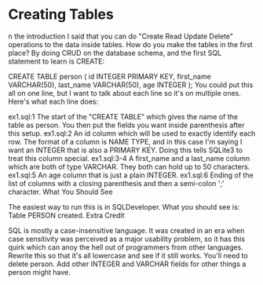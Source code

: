 # Creating Tables
n the introduction I said that you can do "Create Read Update Delete" operations to the data inside tables. How do you make the tables in the first place? By doing CRUD on the database schema, and the first SQL statement to learn is CREATE:

CREATE TABLE person (
    id INTEGER PRIMARY KEY,
    first_name VARCHAR(50),
    last_name VARCHAR(50),
    age INTEGER
);
You could put this all on one line, but I want to talk about each line so it's on multiple ones. Here's what each line does:

ex1.sql:1
The start of the "CREATE TABLE" which gives the name of the table as person. You then put the fields you want inside parenthesis after this setup.
ex1.sql:2
An id column which will be used to exactly identify each row. The format of a column is NAME TYPE, and in this case I'm saying I want an INTEGER that is also a PRIMARY KEY. Doing this tells SQLite3 to treat this column special.
ex1.sql:3-4
A first_name and a last_name column which are both of type VARCHAR. They both can hold up to 50 characters.
ex1.sql:5
An age column that is just a plain INTEGER.
ex1.sql:6
Ending of the list of columns with a closing parenthesis and then a semi-colon ';' character.
What You Should See

The easiest way to run this is in SQLDeveloper. What you should see is:
Table PERSON created.
Extra Credit

SQL is mostly a case-insensitive language. It was created in an era when case sensitivity was perceived as a major usability problem, so it has this quirk which can anoy the hell out of programmers from other languages. Rewrite this so that it's all lowercase and see if it still works. You'll need to delete person. Add other INTEGER and VARCHAR fields for other things a person might have.


